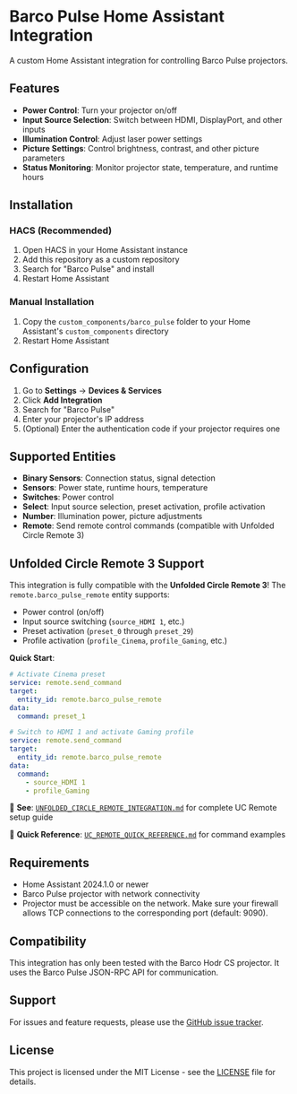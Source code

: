 # Barco Pulse Home Assistant Integration

A custom Home Assistant integration for controlling Barco Pulse projectors.

## Features

- **Power Control**: Turn your projector on/off
- **Input Source Selection**: Switch between HDMI, DisplayPort, and other inputs
- **Illumination Control**: Adjust laser power settings
- **Picture Settings**: Control brightness, contrast, and other picture parameters
- **Status Monitoring**: Monitor projector state, temperature, and runtime hours

## Installation

### HACS (Recommended)

1. Open HACS in your Home Assistant instance
2. Add this repository as a custom repository
3. Search for "Barco Pulse" and install
4. Restart Home Assistant

### Manual Installation

1. Copy the `custom_components/barco_pulse` folder to your Home Assistant's `custom_components` directory
2. Restart Home Assistant

## Configuration

1. Go to **Settings** → **Devices & Services**
2. Click **Add Integration**
3. Search for "Barco Pulse"
4. Enter your projector's IP address
5. (Optional) Enter the authentication code if your projector requires one

## Supported Entities

- **Binary Sensors**: Connection status, signal detection
- **Sensors**: Power state, runtime hours, temperature
- **Switches**: Power control
- **Select**: Input source selection, preset activation, profile activation
- **Number**: Illumination power, picture adjustments
- **Remote**: Send remote control commands (compatible with Unfolded Circle Remote 3)

## Unfolded Circle Remote 3 Support

This integration is fully compatible with the **Unfolded Circle Remote 3**! The `remote.barco_pulse_remote` entity supports:

- Power control (on/off)
- Input source switching (`source_HDMI 1`, etc.)
- Preset activation (`preset_0` through `preset_29`)
- Profile activation (`profile_Cinema`, `profile_Gaming`, etc.)

**Quick Start**:
```yaml
# Activate Cinema preset
service: remote.send_command
target:
  entity_id: remote.barco_pulse_remote
data:
  command: preset_1

# Switch to HDMI 1 and activate Gaming profile
service: remote.send_command
target:
  entity_id: remote.barco_pulse_remote
data:
  command:
    - source_HDMI 1
    - profile_Gaming
```

📖 **See**: [`UNFOLDED_CIRCLE_REMOTE_INTEGRATION.md`](UNFOLDED_CIRCLE_REMOTE_INTEGRATION.md) for complete UC Remote setup guide

🚀 **Quick Reference**: [`UC_REMOTE_QUICK_REFERENCE.md`](UC_REMOTE_QUICK_REFERENCE.md) for command examples

## Requirements

- Home Assistant 2024.1.0 or newer
- Barco Pulse projector with network connectivity
- Projector must be accessible on the network. Make sure your firewall allows TCP connections to the corresponding port (default: 9090).

## Compatibility

This integration has only been tested with the Barco Hodr CS projector. It uses the Barco Pulse JSON-RPC API for communication.

## Support

For issues and feature requests, please use the [GitHub issue tracker](../../issues).

## License

This project is licensed under the MIT License - see the [LICENSE](LICENSE) file for details.
